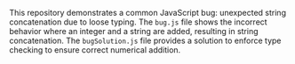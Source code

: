 This repository demonstrates a common JavaScript bug: unexpected string concatenation due to loose typing.  The `bug.js` file shows the incorrect behavior where an integer and a string are added, resulting in string concatenation. The `bugSolution.js` file provides a solution to enforce type checking to ensure correct numerical addition.